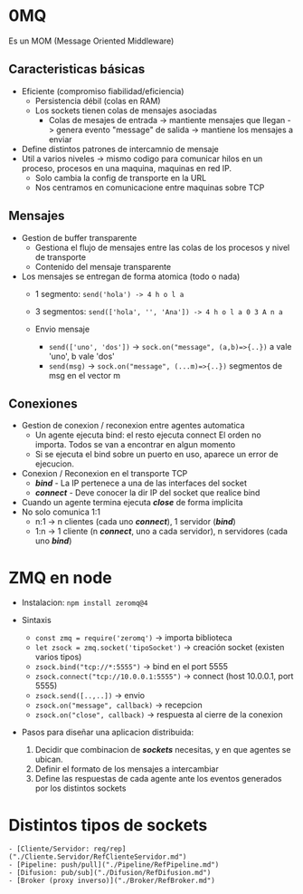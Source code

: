 # 0MQ
Es un MOM (Message Oriented Middleware)

## Caracteristicas básicas
- Eficiente (compromiso fiabilidad/eficiencia)
    - Persistencia débil (colas en RAM)
    - Los sockets tienen colas de mensajes asociadas
        - Colas de mesajes 
        de entrada -> mantiente mensajes que llegan -> genera evento "message"
        de salida -> mantiene los mensajes a enviar
- Define distintos patrones de intercamnio de mensaje
- Util a varios niveles -> mismo codigo para comunicar hilos en un proceso, procesos en una maquina, maquinas en red IP.
    - Solo cambia la config de transporte en la URL
    - Nos centramos en comunicacione entre maquinas sobre TCP

## Mensajes
- Gestion de buffer transparente
    - Gestiona el flujo de mensajes entre las colas de los procesos y nivel de transporte
    - Contenido del mensaje transparente
- Los mensajes se entregan de forma atomica (todo o nada)
    - 1 segmento: `send('hola') -> 4 h o l a`
    - 3 segmentos: `send(['hola', '', 'Ana']) -> 4 h o l a 0 3 A n a`

    - Envio mensaje
        - `send(['uno', 'dos'])` -> `sock.on("message", (a,b)=>{..})` a vale 'uno', b vale 'dos'
        - `send(msg)` -> `sock.on("message", (...m)=>{..})` segmentos de msg en el vector m

## Conexiones
- Gestion de conexion / reconexion entre agentes automatica
    - Un agente ejecuta bind: el resto ejecuta connect
        El orden no importa. Todos se van a encontrar en algun momento
    - Si se ejecuta el bind sobre un puerto en uso, aparece un error de ejecucion.
- Conexion / Reconexion en el transporte TCP
    - **_bind_** - La IP pertenece a una de las interfaces del socket
    - **_connect_** - Deve conocer la dir IP del socket que realice bind
- Cuando un agente termina ejecuta **_close_** de forma implicita
- No solo comunica 1:1
    - n:1 -> n clientes (cada uno **_connect_**), 1 servidor (**_bind_**)
    - 1:n -> 1 cliente (n **_connect_**, uno a cada servidor), n servidores (cada uno **_bind_**)

# ZMQ en node
- Instalacion: `npm install zeromq@4`
- Sintaxis
    - `const zmq = require('zeromq')` -> importa biblioteca
    - `let zsock = zmq.socket('tipoSocket')` -> creación socket (existen varios tipos)
    - `zsock.bind("tcp://*:5555")` -> bind en el port 5555
    - `zsock.connect("tcp://10.0.0.1:5555")` -> connect (host 10.0.0.1, port 5555)
    - `zsock.send([..,..])` -> envio
    - `zsock.on("message", callback)` -> recepcion
    - `zsock.on("close", callback)` -> respuesta al cierre de la conexion

- Pasos para diseñar una aplicacion distribuida:
    1. Decidir que combinacion de **_sockets_** necesitas, y en que agentes se ubican.
    2. Definir el formato de los mensajes a intercambiar
    3. Define las respuestas de cada agente ante los eventos generados por los distintos sockets

# Distintos tipos de sockets
    - [Cliente/Servidor: req/rep]("./Cliente.Servidor/RefClienteServidor.md")
    - [Pipeline: push/pull]("./Pipeline/RefPipeline.md")
    - [Difusion: pub/sub]("./Difusion/RefDifusion.md")
    - [Broker (proxy inverso)]("./Broker/RefBroker.md")